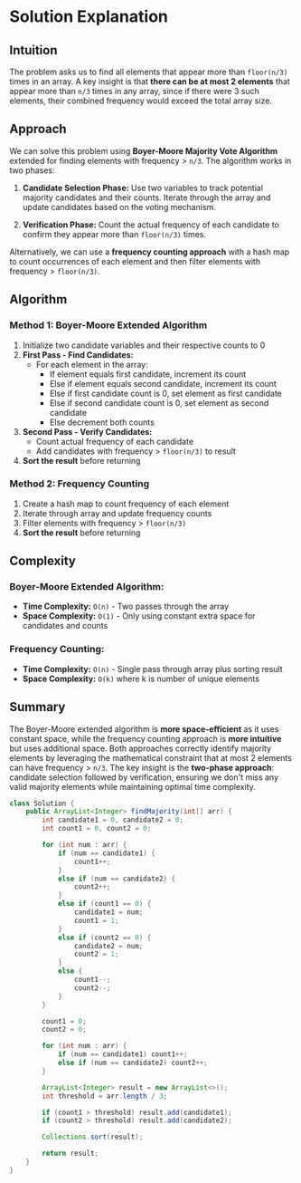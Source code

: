 
# Solution Explanation

## Intuition
The problem asks us to find all elements that appear more than `floor(n/3)` times in an array. A key insight is that **there can be at most 2 elements** that appear more than `n/3` times in any array, since if there were 3 such elements, their combined frequency would exceed the total array size.

## Approach
We can solve this problem using **Boyer-Moore Majority Vote Algorithm** extended for finding elements with frequency > `n/3`. The algorithm works in two phases:

1. **Candidate Selection Phase:** Use two variables to track potential majority candidates and their counts. Iterate through the array and update candidates based on the voting mechanism.

2. **Verification Phase:** Count the actual frequency of each candidate to confirm they appear more than `floor(n/3)` times.

Alternatively, we can use a **frequency counting approach** with a hash map to count occurrences of each element and then filter elements with frequency > `floor(n/3)`.

## Algorithm

### Method 1: Boyer-Moore Extended Algorithm
1. Initialize two candidate variables and their respective counts to 0
2. **First Pass - Find Candidates:**
   - For each element in the array:
     - If element equals first candidate, increment its count
     - Else if element equals second candidate, increment its count
     - Else if first candidate count is 0, set element as first candidate
     - Else if second candidate count is 0, set element as second candidate
     - Else decrement both counts
3. **Second Pass - Verify Candidates:**
   - Count actual frequency of each candidate
   - Add candidates with frequency > `floor(n/3)` to result
4. **Sort the result** before returning

### Method 2: Frequency Counting
1. Create a hash map to count frequency of each element
2. Iterate through array and update frequency counts
3. Filter elements with frequency > `floor(n/3)`
4. **Sort the result** before returning

## Complexity

### Boyer-Moore Extended Algorithm:
- **Time Complexity:** `O(n)` - Two passes through the array
- **Space Complexity:** `O(1)` - Only using constant extra space for candidates and counts

### Frequency Counting:
- **Time Complexity:** `O(n)` - Single pass through array plus sorting result
- **Space Complexity:** `O(k)` where k is number of unique elements

## Summary
The Boyer-Moore extended algorithm is **more space-efficient** as it uses constant space, while the frequency counting approach is **more intuitive** but uses additional space. Both approaches correctly identify majority elements by leveraging the mathematical constraint that at most 2 elements can have frequency > `n/3`. The key insight is the **two-phase approach**: candidate selection followed by verification, ensuring we don't miss any valid majority elements while maintaining optimal time complexity.
```java
class Solution {
    public ArrayList<Integer> findMajority(int[] arr) {
        int candidate1 = 0, candidate2 = 0;
        int count1 = 0, count2 = 0;

        for (int num : arr) {
            if (num == candidate1) {
                count1++;
            }
            else if (num == candidate2) {
                count2++;
            }
            else if (count1 == 0) {
                candidate1 = num;
                count1 = 1;
            }
            else if (count2 == 0) {
                candidate2 = num;
                count2 = 1;
            }
            else {
                count1--;
                count2--;
            }
        }

        count1 = 0;
        count2 = 0;

        for (int num : arr) {
            if (num == candidate1) count1++;
            else if (num == candidate2) count2++;
        }

        ArrayList<Integer> result = new ArrayList<>();
        int threshold = arr.length / 3;

        if (count1 > threshold) result.add(candidate1);
        if (count2 > threshold) result.add(candidate2);

        Collections.sort(result);

        return result;
    }
}
```
